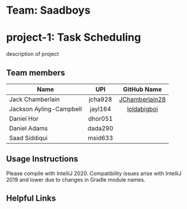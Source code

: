 # Team: Saadboys   
# project-1: Task Scheduling
description of project
## Team members
| Name                        | UPI           | GitHub Name                                   |
| ----------------------------|:-------------:| :--------------------------------------------:|
| Jack Chamberlain            | jcha928       |  [JChamberlain28](github.com/JChamberlain28)                                      |
| Jackson Ayling-Campbell     | jayl164       |  [loldabigboi](github.com/loldabigboi) |
| Daniel Hor                  | dhor051       |     |
| Daniel Adams                | dada290       |     |
| Saad Siddiqui               | msid633       | 
## Usage Instructions
Please compile with IntelliJ 2020. Compatibility issues arise with IntelliJ 2019 and lower due to changes in Gradle module names.

## Helpful Links
